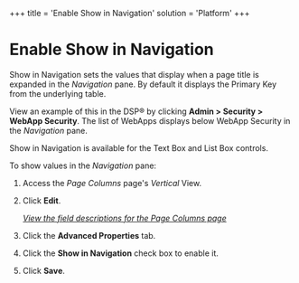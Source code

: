 +++
title = 'Enable Show in Navigation'
solution = 'Platform'
+++

# Enable Show in Navigation

Show in Navigation sets the values that display when a page title is
expanded in the *Navigation* pane. By default it displays the Primary
Key from the underlying table.

View an example of this in the DSP® by clicking **Admin \> Security \>
WebApp Security**. The list of WebApps displays below WebApp Security in
the *Navigation* pane.

Show in Navigation is available for the Text Box and List Box controls.

To show values in the *Navigation* pane:

1.  <span id="Column Properties Navigation" class="popUpLink">Access the
    *Page Columns* page's</span> *Vertical* View.

2.  Click **Edit**.
    
    *[View the field descriptions for the Page Columns
    page](../Sys_Admin/Page_Desc/Page_Columns_H.htm)*

3.  Click the **Advanced Properties** tab.

4.  Click the **Show in Navigation** check box to enable it.

5.  Click **Save**.
